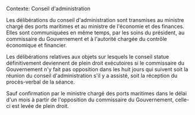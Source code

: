 Contexte: Conseil d'administration

Les délibérations du conseil d'administration sont transmises au ministre chargé des ports maritimes et au ministre de l'économie et des finances. Elles sont communiquées en même temps, par les soins du président, au commissaire du Gouvernement et à l'autorité chargée du contrôle économique et financier.

Les délibérations relatives aux objets sur lesquels le conseil statue définitivement deviennent de plein droit exécutoires si le commissaire du Gouvernement n'y fait pas opposition dans les huit jours qui suivent soit la réunion du conseil d'administration s'il y a assisté, soit la réception du procès-verbal de la séance.

Sauf confirmation par le ministre chargé des ports maritimes dans le délai d'un mois à partir de l'opposition du commissaire du Gouvernement, celle-ci est levée de plein droit.